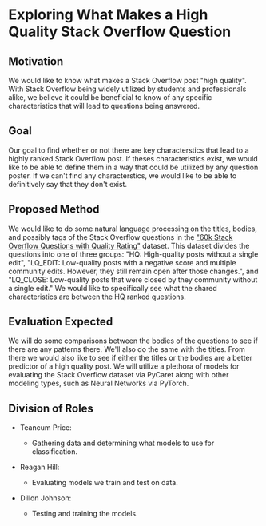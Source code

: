 # Exploring What Makes a High Quality Stack Overflow Question

## Motivation

We would like to know what makes a Stack Overflow post "high quality". With Stack Overflow being widely utilized by students and professionals alike, we believe it could be beneficial to know of any specific characteristics that will lead to questions being answered.

## Goal

Our goal to find whether or not there are key characterstics that lead to a highly ranked Stack Overflow post. If theses characteristics exist, we would like to be able to define them in a way that could be utilized by any question poster. If we can't find any characterstics, we would like to be able to definitively say that they don't exist.

## Proposed Method

We would like to do some natural language processing on the titles, bodies, and possibly tags of the Stack Overflow questions in the ["60k Stack Overflow Questions with Quality Rating"](https://www.kaggle.com/datasets/imoore/60k-stack-overflow-questions-with-quality-rate) dataset. This dataset divides the questions into one of three groups: "HQ: High-quality posts without a single edit", "LQ\_EDIT: Low-quality posts with a negative score and multiple community edits. However, they still remain open after those changes.", and "LQ_CLOSE: Low-quality posts that were closed by they community without a single edit." We would like to specifically see what the shared characteristics are between the HQ ranked questions.

## Evaluation Expected

We will do some comparisons between the bodies of the questions to see if there are any patterns there. We'll also do the same with the titles. From there we would also like to see if either the titles or the bodies are a better predictor of a high quality post. We will utilize a plethora of models for evaluating the Stack Overflow dataset via PyCaret along with other modeling types, such as Neural Networks via PyTorch.

## Division of Roles

- Teancum Price:
  - Gathering data and determining what models to use for classification.

- Reagan Hill:
  - Evaluating models we train and test on data.

- Dillon Johnson:
  - Testing and training the models.
